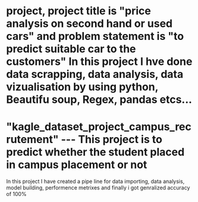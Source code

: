 # project, project title is "price analysis on second hand or used cars" and problem statement is "to predict suitable car to the customers" In this project I hve done data scrapping, data analysis, data vizualisation by using python, Beautifu soup, Regex, pandas etcs...
# "kagle_dataset_project_campus_recrutement" --- This project is to predict whether the student placed in campus placement or not
In this project I have created a pipe line for data importing, data analysis, model building, performence metrixes and finally i got genralized accuracy of 100% 
